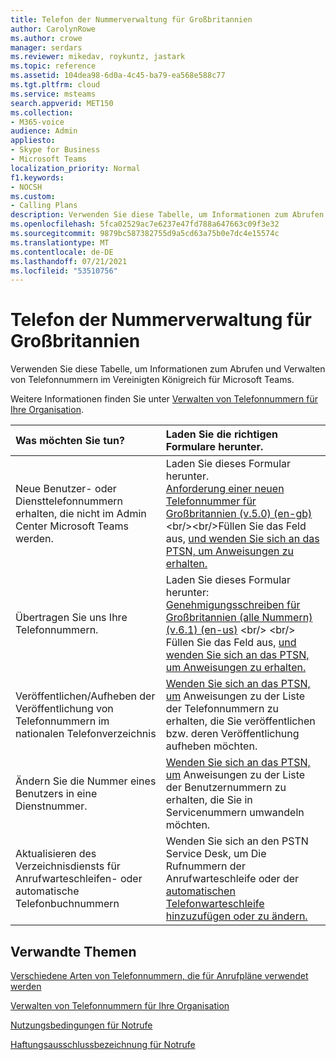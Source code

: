 ```yaml
---
title: Telefon der Nummerverwaltung für Großbritannien
author: CarolynRowe
ms.author: crowe
manager: serdars
ms.reviewer: mikedav, roykuntz, jastark
ms.topic: reference
ms.assetid: 104dea98-6d0a-4c45-ba79-ea568e588c77
ms.tgt.pltfrm: cloud
ms.service: msteams
search.appverid: MET150
ms.collection:
- M365-voice
audience: Admin
appliesto:
- Skype for Business
- Microsoft Teams
localization_priority: Normal
f1.keywords:
- NOCSH
ms.custom:
- Calling Plans
description: Verwenden Sie diese Tabelle, um Informationen zum Abrufen und Verwalten von Telefonnummern im Vereinigten Königreich für Microsoft Teams.
ms.openlocfilehash: 5fca02529ac7e6237e47fd788a647663c09f3e32
ms.sourcegitcommit: 9879bc587382755d9a5cd63a75b0e7dc4e15574c
ms.translationtype: MT
ms.contentlocale: de-DE
ms.lasthandoff: 07/21/2021
ms.locfileid: "53510756"
---
```

# <a name="phone-number-management-for-the-united-kingdom"></a>Telefon der Nummerverwaltung für Großbritannien

Verwenden Sie diese Tabelle, um Informationen zum Abrufen und Verwalten von Telefonnummern im Vereinigten Königreich für Microsoft Teams.
  
Weitere Informationen finden Sie unter [Verwalten von Telefonnummern für Ihre Organisation](manage-phone-numbers-for-your-organization.md).
  
|**Was möchten Sie tun?**|**Laden Sie die richtigen Formulare herunter.**|
|:-----|:-----|
|Neue Benutzer- oder Diensttelefonnummern erhalten, die nicht im Admin Center Microsoft Teams werden.   <br/> |Laden Sie dieses Formular herunter. <br/> [Anforderung einer neuen Telefonnummer für Großbritannien (v.5.0) (en-gb)](https://github.com/MicrosoftDocs/OfficeDocs-SkypeForBusiness/blob/live/Teams/downloads/new-number-request-forms/new-phone-number-request-for-the-united-kingdom-(v.5.0)-(en-gb).pdf?raw=true) <br/><br/>Füllen Sie das Feld aus, [und wenden Sie sich an das PTSN, um Anweisungen zu erhalten.](contact-pstn-service-desk.md)  <br/> |
|Übertragen Sie uns Ihre Telefonnummern.  <br/> |Laden Sie dieses Formular herunter: <br/> [Genehmigungsschreiben für Großbritannien (alle Nummern) (v.6.1) (en-us)](https://download.microsoft.com/download/4/3/7/43706e72-81e9-461e-afca-825dad4716f4/letter-of-authorization-(loa)-for-the-u.k.-(all-numbers)-(v.6.1)-(en-us).pdf) <br/> <br/> Füllen Sie das Feld aus, [und wenden Sie sich an das PTSN, um Anweisungen zu erhalten.](contact-pstn-service-desk.md)  <br/> |
|Veröffentlichen/Aufheben der Veröffentlichung von Telefonnummern im nationalen Telefonverzeichnis  <br/> |[Wenden Sie sich an das PTSN, um](contact-pstn-service-desk.md) Anweisungen zu der Liste der Telefonnummern zu erhalten, die Sie veröffentlichen bzw. deren Veröffentlichung aufheben möchten. <br/> |
|Ändern Sie die Nummer eines Benutzers in eine Dienstnummer.  <br/> |[Wenden Sie sich an das PTSN, um](contact-pstn-service-desk.md) Anweisungen zu der Liste der Benutzernummern zu erhalten, die Sie in Servicenummern umwandeln möchten. <br/> |
|Aktualisieren des Verzeichnisdiensts für Anrufwarteschleifen- oder automatische Telefonbuchnummern|Wenden Sie sich an den PSTN Service Desk, um Die Rufnummern der Anrufwarteschleife oder der [automatischen Telefonwarteschleife hinzuzufügen oder zu ändern.](contact-pstn-service-desk.md) |

## <a name="related-topics"></a>Verwandte Themen

[Verschiedene Arten von Telefonnummern, die für Anrufpläne verwendet werden](../different-kinds-of-phone-numbers-used-for-calling-plans.md)

[Verwalten von Telefonnummern für Ihre Organisation](manage-phone-numbers-for-your-organization.md)

[Nutzungsbedingungen für Notrufe](../emergency-calling-terms-and-conditions.md)
  
[Haftungsausschlussbezeichnung für Notrufe](https://download.microsoft.com/download/a/8/0/a807c43d-2177-4fe0-8732-86b3784ae6e5/emergency-calling-label-(en-us)-(v.1.0).zip)
